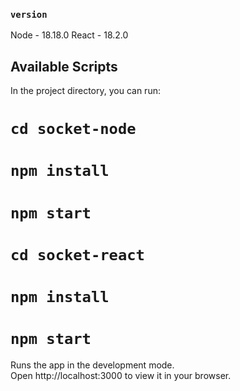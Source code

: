 ### `version`

Node - 18.18.0
React - 18.2.0

## Available Scripts

In the project directory, you can run:

#   `cd socket-node`
#   `npm install`
#   `npm start`

#   `cd socket-react`
#   `npm install`
#   `npm start`

Runs the app in the development mode.\
Open http://localhost:3000 to view it in your browser.
